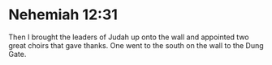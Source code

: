 # Nehemiah 12:31

Then I brought the leaders of Judah up onto the wall and appointed two great choirs that gave thanks. One went to the south on the wall to the Dung Gate.
